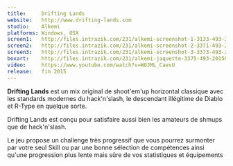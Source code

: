 ```yaml
---
title:     Drifting Lands
website:   http://www.drifting-lands.com
studio:    Alkemi
platforms: Windows, OSX
screen1:   http://files.intrazik.com/231/alkemi-screenshot-1-3133-493-20150420-190156.jpg
screen2:   http://files.intrazik.com/231/alkemi-screenshot-2-3371-493-20150420-190157.jpg
screen3:   http://files.intrazik.com/231/alkemi-screenshot-3-3373-493-20150420-190157.jpg
boxart:    http://files.intrazik.com/231/alkemi-jaquette-3375-493-20150420-190157.jpg
video:     https://www.youtube.com/watch?v=WOJML_CaevU
release:   fin 2015
---
```


**Drifting Lands** est un mix original de shoot'em'up horizontal classique avec les standards modernes du hack'n'slash, le descendant illégitime de Diablo et R-Type en quelque sorte.

Drifting Lands est conçu pour satisfaire aussi bien les amateurs de shmups que de hack'n'slash.

Le jeu propose un challenge très progressif que vous pourrez surmonter par votre seul Skill ou par une bonne sélection de compétences ainsi qu'une progression plus lente mais sûre de vos statistiques et équipements
